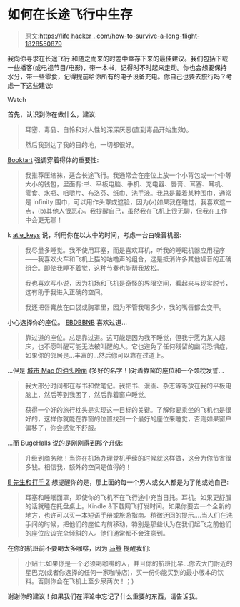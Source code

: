 # 如何在长途飞行中生存

> 原文:[https://life hacker . com/how-to-survive-a-long-flight-1828550879](https://lifehacker.com/how-to-survive-a-long-flight-1828550879)

我向你寻求在长途飞行 和随之而来的时差中幸存下来的最佳建议。我们包括下载一些播客(或电视节目/电影)，带一本书，记得时不时起来走动。你也会想要保持水分，带一些零食，记得提前给你所有的电子设备充电。你自己也要去旅行吗？考虑一下这些建议:

Watch

首先，认识到你在做什么，建议:

> 耳塞、毒品、自怜和对人性的深深厌恶(直到毒品开始生效)。
> 
> 然后我到达了我的目的地，一切都很好。

[Booktart](https://lifehacker.com/1828529676) 强调穿着得体的重要性:

> 我推荐压缩袜，适合长途飞行。我通常会在座位上放一个小背包或一个中等大小的钱包，里面有:书、平板电脑、手机、充电器、唇膏、耳塞、耳机、零食、水瓶、咀嚼片、布洛芬、纸巾、洗手液。我总是戴着某种围巾，通常是 infinity 围巾，可以用作头罩或遮脸，因为(a)如果我在睡觉，我喜欢遮一点，(b)其他人很恶心。我提醒自己，虽然我在飞机上很无聊，但我在工作中会更无聊！

k [atie_keys](https://lifehacker.com/1828528797) 说，利用你在以太中的时间，考虑一台白噪音机器:

> 我尽量多睡觉。我不使用耳塞，而是喜欢耳机，听我的睡眠机器应用程序——我喜欢火车和飞机上猫的咕噜声的组合，这是抵消许多其他噪音的正确组合。即使我睡不着觉，这种节奏也能帮我放松。
> 
> 我也喜欢写小说，因为机场和飞机是奇怪的界限空间，看起来与现实脱节，这有助于我进入正确的空间。
> 
> 我还把唇膏放在口袋或胸罩里，因为不管我喝多少，我的嘴唇都会变干。

小心选择你的座位。 [EBDBBNB](https://lifehacker.com/1828530135) 喜欢过道...

> 靠过道的座位。总是靠过道。这可能是因为我不睡觉，但我宁愿为某人起床，也不愿叫醒可能无法被叫醒的人。它也避免了任何残留的幽闭恐惧症，如果你的邻居是...丰富的...然后你可以靠在过道上。

...但是 [城市 Mac 的油头粉面](https://lifehacker.com/1828529243) (多好的名字！)对着靠窗的座位和一个颈枕发誓...

> 我大部分时间都在写书和做笔记。我把书、漫画、杂志等等放在我的平板电脑上，然后等到我困了，然后靠着窗户睡觉。
> 
> 获得一个好的旅行枕头是实现这一目标的关键。了解你要乘坐的飞机也是很好的，这样你就能在靠窗的位置找到一个最好的座位来睡觉，否则如果窗户偏移了，你会感觉不舒服。

...而 [BugeHalls](https://lifehacker.com/1828530570) 说的是刚刚得到那个升级:

> 升级到商务舱！当你在机场办理登机手续的时候就这样做，这会为你节省很多钱。相信我，额外的空间是值得的！

[E 先生和打手 Z](https://lifehacker.com/1828530382#_ga=2.53391329.834670889.1534770856-594046802.1524762060) 想提醒你的是，那上面的每一个男人或女人都是为了他或她自己:

> 耳塞和睡眠面罩，即使你的飞机不在飞行途中充当日托。耳机。如果更舒服的话就睡在托盘桌上。Kindle &下载网飞打发时间。如果你要去一个全新的地方，也许可以买一本短语手册或旅游指南。稍微迂回的提示....当人们在洗手间的时候，把他们的座位向前移动，特别是那些认为在我们起飞之前他们的座位应该完全倾斜的人。他们通常都不会注意到。

在你的航班前不要喝太多咖啡，因为 [马腾](https://lifehacker.com/1828531234) 提醒我们:

> 小贴士:如果你是一个必须喝咖啡的人，并且你的航班比早...你去大门附近的星巴克(或者你选择的任何一家咖啡店)，买一份你能买到的最小版本的饮料。否则你会在飞机上至少尿两次！；)

谢谢你的建议！如果我们在评论中忘记了什么重要的东西，请告诉我。